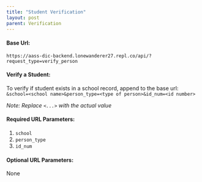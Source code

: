 ```yaml
---
title: "Student Verification"
layout: post
parent: Verification
---
```


#### Base Url:  
`https://aass-dic-backend.lonewanderer27.repl.co/api/?request_type=verify_person`  

#### Verify a Student:

To verify if student exists in a school record, append to the base url:  
`&school=<school name>&person_type=<type of person>&id_num=<id number>`

*Note: Replace `<...>` with the actual value*

#### Required URL Parameters:
1. `school`  
2. `person_type`  
3. `id_num`

#### Optional URL Parameters:
None